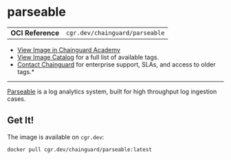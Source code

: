 <!--monopod:start-->
# parseable
| | |
| - | - |
| **OCI Reference** | `cgr.dev/chainguard/parseable` |


* [View Image in Chainguard Academy](https://edu.chainguard.dev/chainguard/chainguard-images/reference/parseable/overview/)
* [View Image Catalog](https://console.enforce.dev/images/catalog) for a full list of available tags.
* [Contact Chainguard](https://www.chainguard.dev/chainguard-images) for enterprise support, SLAs, and access to older tags.*

---
<!--monopod:end-->

<!--overview:start-->
[Parseable](https://github.com/parseablehq/parseable) is a log analytics system, built for high throughput log ingestion cases.
<!--overview:end-->

<!--getting:start-->
## Get It!
The image is available on `cgr.dev`:

```
docker pull cgr.dev/chainguard/parseable:latest
```
<!--getting:end-->

<!--body:start--><!--body:end-->
